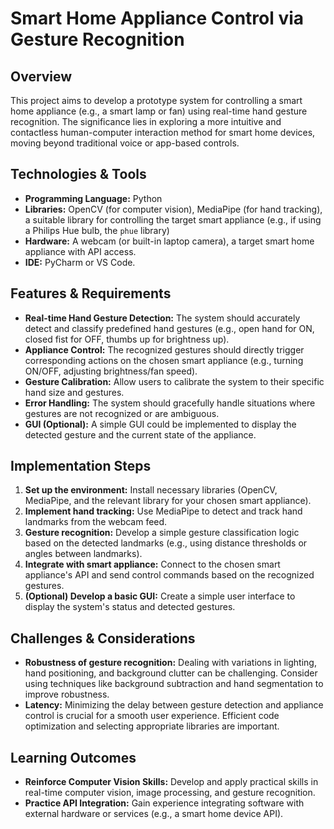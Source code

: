 # Smart Home Appliance Control via Gesture Recognition

## Overview

This project aims to develop a prototype system for controlling a smart home appliance (e.g., a smart lamp or fan) using real-time hand gesture recognition. The significance lies in exploring a more intuitive and contactless human-computer interaction method for smart home devices, moving beyond traditional voice or app-based controls.

## Technologies & Tools

- **Programming Language:** Python
- **Libraries:** OpenCV (for computer vision), MediaPipe (for hand tracking),  a suitable library for controlling the target smart appliance (e.g., if using a Philips Hue bulb, the `phue` library)
- **Hardware:** A webcam (or built-in laptop camera), a target smart home appliance with API access.
- **IDE:**  PyCharm or VS Code.


## Features & Requirements

- **Real-time Hand Gesture Detection:** The system should accurately detect and classify predefined hand gestures (e.g., open hand for ON, closed fist for OFF, thumbs up for brightness up).
- **Appliance Control:**  The recognized gestures should directly trigger corresponding actions on the chosen smart appliance (e.g., turning ON/OFF, adjusting brightness/fan speed).
- **Gesture Calibration:**  Allow users to calibrate the system to their specific hand size and gestures.
- **Error Handling:** The system should gracefully handle situations where gestures are not recognized or are ambiguous.
- **GUI (Optional):**  A simple GUI could be implemented to display the detected gesture and the current state of the appliance.


## Implementation Steps

1. **Set up the environment:** Install necessary libraries (OpenCV, MediaPipe, and the relevant library for your chosen smart appliance).
2. **Implement hand tracking:** Use MediaPipe to detect and track hand landmarks from the webcam feed.
3. **Gesture recognition:** Develop a simple gesture classification logic based on the detected landmarks (e.g., using distance thresholds or angles between landmarks).
4. **Integrate with smart appliance:**  Connect to the chosen smart appliance's API and send control commands based on the recognized gestures.
5. **(Optional) Develop a basic GUI:** Create a simple user interface to display the system's status and detected gestures.

## Challenges & Considerations

- **Robustness of gesture recognition:**  Dealing with variations in lighting, hand positioning, and background clutter can be challenging.  Consider using techniques like background subtraction and hand segmentation to improve robustness.
- **Latency:**  Minimizing the delay between gesture detection and appliance control is crucial for a smooth user experience.  Efficient code optimization and selecting appropriate libraries are important.


## Learning Outcomes

- **Reinforce Computer Vision Skills:** Develop and apply practical skills in real-time computer vision, image processing, and gesture recognition.
- **Practice API Integration:** Gain experience integrating software with external hardware or services (e.g., a smart home device API).


